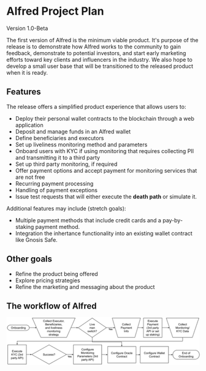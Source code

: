 # Alfred Project Plan
Version 1.0-Beta

The first version of Alfred is the minimum viable product. It's purpose of the release is to demonstrate how Alfred works to the community to gain feedback, demonstrate to potential investors, and start early marketing efforts toward key clients and influencers in the industry. We also hope to develop a small user base that will be transitioned to the released product when it is ready. 

## Features
The release offers a simplified product experience that allows users to:

- Deploy their personal wallet contracts to the blockchain through a web application 
- Deposit and manage funds in an Alfred wallet
- Define beneficiaries and executors 
- Set up liveliness monitoring method and parameters
- Onboard users with KYC if using monitoring that requires collecting PII and transmitting it to a third party
- Set up third party monitoring, if required
- Offer payment options and accept payment for monitoring services that are not free
- Recurring payment processing
- Handling of payment exceptions 
- Issue test requests that will either execute the **death path** or simulate it.

Additional features may include (stretch goals):

- Multiple payment methods that include credit cards and a pay-by-staking payment method.
- Integration the inhertance functionality into an existing wallet contract like Gnosis Safe.

## Other goals
- Refine the product being offered
- Explore pricing strategies
- Refine the marketing and messaging about the product

## The workflow of Alfred

![Onboarding Flowchart](./onboarding-flowchart.svg)